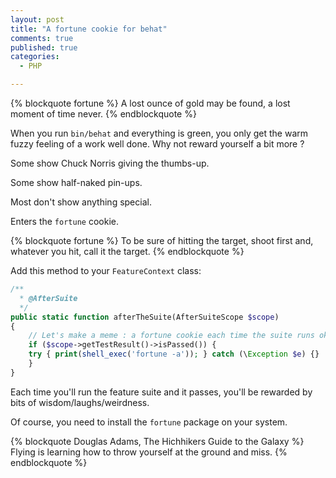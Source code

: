 ```yaml
---
layout: post
title: "A fortune cookie for behat"
comments: true
published: true
categories:
  - PHP

---
```



{% blockquote fortune %}
A lost ounce of gold may be found,
a lost moment of time never.
{% endblockquote %}

When you run `bin/behat` and everything is green, you only get the warm fuzzy feeling of a work well done.
Why not reward yourself a bit more ?

Some show Chuck Norris giving the thumbs-up.

Some show half-naked pin-ups.

Most don't show anything special.

Enters the `fortune` cookie.

{% blockquote fortune %}
To be sure of hitting the target, shoot first
and, whatever you hit, call it the target.
{% endblockquote %}

Add this method to your `FeatureContext` class:

``` php
/**
  * @AfterSuite
  */
public static function afterTheSuite(AfterSuiteScope $scope)
{
    // Let's make a meme : a fortune cookie each time the suite runs okay
    if ($scope->getTestResult()->isPassed()) {
	try { print(shell_exec('fortune -a')); } catch (\Exception $e) {}
    }
}
```

Each time you'll run the feature suite and it passes, you'll be rewarded by
bits of wisdom/laughs/weirdness.

Of course, you need to install the `fortune` package on your system.

{% blockquote Douglas Adams, The Hichhikers Guide to the Galaxy %}
Flying is learning how to throw yourself at the ground and miss.
{% endblockquote %}

